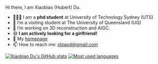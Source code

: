 <p2>Hi there, I am Xiaobiao (Hubert) Du.</p2>
- 👨🏼‍💻 I am a **phd student** at University of Technology Sydney (UTS)
- 🌱 I’m a visiting student at The University of Queensland (UQ)
- 🔭 I’m working on 3D reconstruction and AIGC.
- 😄 **I am actively looking for a girlfriend!**
- 💬 My [homepage](https://xiaobiaodu.github.io/)
- 📫 How to reach me: xbiaod@gmail.com


[![Xiaobiao Du's GitHub stats](https://github-readme-stats.vercel.app/api?username=xiaobiaodu)](https://github.com/anuraghazra/github-readme-stats)
[![Most used languages](https://github-readme-stats.vercel.app/api/top-langs/?username=xiaobiaodu&&layout=compact)](https://github.com/anuraghazra/github-readme-stats)

